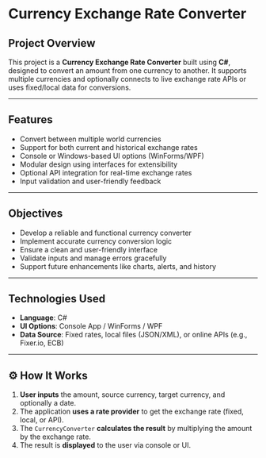 # Currency Exchange Rate Converter

## Project Overview

This project is a **Currency Exchange Rate Converter** built using **C#**, designed to convert an amount from one currency to another. It supports multiple currencies and optionally connects to live exchange rate APIs or uses fixed/local data for conversions.

---

## Features

- Convert between multiple world currencies
- Support for both current and historical exchange rates
- Console or Windows-based UI options (WinForms/WPF)
- Modular design using interfaces for extensibility
- Optional API integration for real-time exchange rates
- Input validation and user-friendly feedback

---

## Objectives

- Develop a reliable and functional currency converter
- Implement accurate currency conversion logic
- Ensure a clean and user-friendly interface
- Validate inputs and manage errors gracefully
- Support future enhancements like charts, alerts, and history

---

## Technologies Used

- **Language**: C#
- **UI Options**: Console App / WinForms / WPF
- **Data Source**: Fixed rates, local files (JSON/XML), or online APIs (e.g., Fixer.io, ECB)

---

## ⚙️ How It Works

1. **User inputs** the amount, source currency, target currency, and optionally a date.
2. The application **uses a rate provider** to get the exchange rate (fixed, local, or API).
3. The `CurrencyConverter` **calculates the result** by multiplying the amount by the exchange rate.
4. The result is **displayed** to the user via console or UI.
